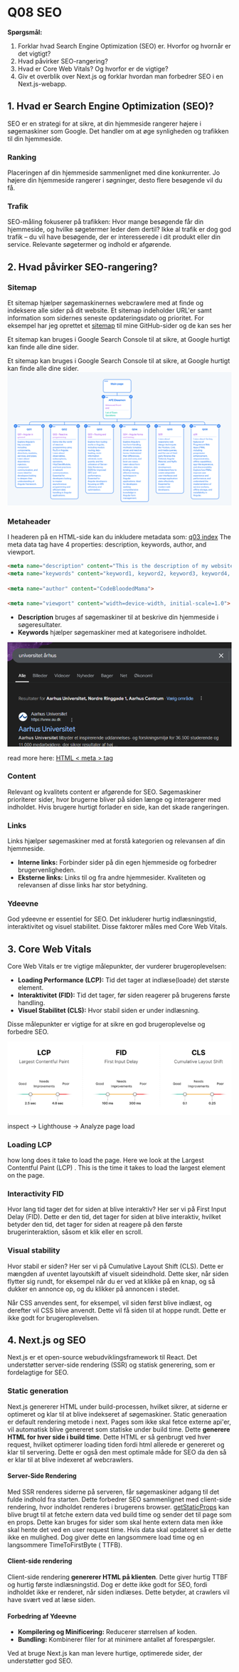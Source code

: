 # Q08 SEO

<!-- Referencer til kode vil blive lavet i markdown ved at bruge: Se mere i linje XX i [navn på snippet]("PATH_TO_FILE") -->

**Spørgsmål:**

1. Forklar hvad Search Engine Optimization (SEO) er. Hvorfor og hvornår er det vigtigt?
2. Hvad påvirker SEO-rangering?
3. Hvad er Core Web Vitals? Og hvorfor er de vigtige?
4. Giv et overblik over Next.js og forklar hvordan man forbedrer SEO i en Next.js-webapp.

## 1. Hvad er Search Engine Optimization (SEO)?

SEO er en strategi for at sikre, at din hjemmeside rangerer højere i søgemaskiner som Google. Det handler om at øge synligheden og trafikken til din hjemmeside.

### Ranking

Placeringen af din hjemmeside sammenlignet med dine konkurrenter. Jo højere din hjemmeside rangerer i søgninger, desto flere besøgende vil du få.

### Trafik

SEO-måling fokuserer på trafikken: Hvor mange besøgende får din hjemmeside, og hvilke søgetermer leder dem dertil? Ikke al trafik er dog god trafik – du vil have besøgende, der er interesserede i dit produkt eller din service. Relevante søgetermer og indhold er afgørende.

## 2. Hvad påvirker SEO-rangering?

### Sitemap  

Et sitemap hjælper søgemaskinernes webcrawlere med at finde og indeksere alle sider på dit website. Et sitemap indeholder URL'er samt information som sidernes seneste opdateringsdato og prioritet. For eksempel har jeg oprettet et [sitemap](./../sitemap.xml) til mine GitHub-sider og de kan ses her 

Et sitemap kan bruges i Google Search Console til at sikre, at Google hurtigt kan finde alle dine sider.

Et sitemap kan bruges i Google Search Console til at sikre, at Google hurtigt kan finde alle dine sider.![Alt text](image-2.png)

### Metaheader

I headeren på en HTML-side kan du inkludere metadata som: [q03 index](./../q03/src/index.html)
The meta data tag have 4 properties: description, keywords, author, and viewport.  

```html
<meta name="description" content="This is the description of my website">
<meta name="keywords" content="keyword1, keyword2, keyword3, keyword4, etc.">

<meta name="author" content="CodeBloodedMama">

<meta name="viewport" content="width=device-width, initial-scale=1.0">
```

- **Description** bruges af søgemaskiner til at beskrive din hjemmeside i søgeresultater.
- **Keywords** hjælper søgemaskiner med at kategorisere indholdet.

![Alt text](image.png)

read more here:
[HTML < meta > tag](https://www.w3schools.com/tags/tag_meta.asp)

### Content

Relevant og kvalitets content er afgørende for SEO. Søgemaskiner prioriterer sider, hvor brugerne bliver på siden længe og interagerer med indholdet. Hvis brugere hurtigt forlader en side, kan det skade rangeringen.

### Links

Links hjælper søgemaskiner med at forstå kategorien og relevansen af din hjemmeside.

- **Interne links:** Forbinder sider på din egen hjemmeside og forbedrer brugervenligheden.
- **Eksterne links:** Links til og fra andre hjemmesider. Kvaliteten og relevansen af disse links har stor betydning.

### Ydeevne

God ydeevne er essentiel for SEO. Det inkluderer hurtig indlæsningstid, interaktivitet og visuel stabilitet. Disse faktorer måles med Core Web Vitals.


## 3. Core Web Vitals

Core Web Vitals er tre vigtige målepunkter, der vurderer brugeroplevelsen:

- **Loading Performance (LCP):** Tid det tager at indlæse(loade) det største element.
- **Interaktivitet (FID):** Tid det tager, før siden reagerer på brugerens første handling.
- **Visuel Stabilitet (CLS):** Hvor stabil siden er under indlæsning.

Disse målepunkter er vigtige for at sikre en god brugeroplevelse og forbedre SEO.

![Alt text](image-3.png)

inspect -> Lighthouse -> Analyze page load

### Loading LCP

how long does it take to load the page. Here we look at the Largest Contentful Paint (LCP) .
This is the time it takes to load the largest element on the page.

### Interactivity FID

Hvor lang tid tager det for siden at blive interaktiv? 
Her ser vi på First Input Delay (FID). Dette er den tid, det tager for siden at blive interaktiv, hvilket betyder den tid, det tager for siden at reagere på den første brugerinteraktion, såsom et klik eller en scroll.
### Visual stability

Hvor stabil er siden? Her ser vi på Cumulative Layout Shift (CLS). Dette er mængden af uventet layoutskift af visuelt sideindhold. Dette sker, når siden flytter sig rundt, for eksempel når du er ved at klikke på en knap, og så dukker en annonce op, og du klikker på annoncen i stedet.

Når CSS anvendes sent, for eksempel, vil siden først blive indlæst, og derefter vil CSS blive anvendt. Dette vil få siden til at hoppe rundt. Dette er ikke godt for brugeroplevelsen.

## 4. Next.js og SEO 
Next.js er et open-source webudviklingsframework til React. Det understøtter server-side rendering (SSR) og statisk generering, som er fordelagtige for SEO.


### Static generation

Next.js genererer HTML under build-processen, hvilket sikrer, at siderne er optimeret og klar til at blive indekseret af søgemaskiner.
Static generaation er default rendering metode i next. Pages som ikke skal fetce externe api'er, vil automatisk blive genereret som statiske under build time. Dette **generere HTML for hver side i build time**. Dette HTML er så genbrugt ved hver request, hvilket optimerer loading tiden fordi html allerede er genereret og klar til servering. Dette er også den mest optimale måde for SEO da den så er klar til at blive indexeret af webcrawlers.

#### Server-Side Rendering

Med SSR renderes siderne på serveren, får søgemaskiner adgang til det fulde indhold fra starten. Dette forbedrer SEO sammenlignet med client-side rendering, hvor indholdet renderes i brugerens browser.
[getStaticProps](../q07/nextjs-blog/pages/posts/[id].js) 
kan blive brugt til at fetche extern data ved build time og sender det til page som en props. Dette kan bruges for sider som skal hente extern data men ikke skal hente det ved en user request time. Hvis data skal opdateret så er dette ikke en mulighed.
Dog giver dette en langsommere load time og en langsommere TimeToFirstByte ( TTFB).


#### Client-side rendering

Client-side rendering **genererer HTML på klienten**. Dette giver hurtig TTBF og hurtig første indlæsningstid. Dog er dette ikke godt for SEO, fordi indholdet ikke er renderet, når siden indlæses. Dette betyder, at crawlers vil have svært ved at læse siden.

#### Forbedring af Ydeevne

- **Kompilering og Minificering:** Reducerer størrelsen af koden.
- **Bundling:** Kombinerer filer for at minimere antallet af forespørgsler.

Ved at bruge Next.js kan man levere hurtige, optimerede sider, der understøtter god SEO.



